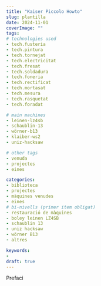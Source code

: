```yaml
---
title: "Kaiser Piccolo Howto"
slug: plantilla
date: 2024-11-01
coverImage: ""
tags:
# technologies used
- tech.fusteria
- tech.pintura
- tech.tornejat
- tech.electricitat
- tech.fresat
- tech.soldadura
- tech.foneria
- tech.rectificat
- tech.mortasat
- tech.mesura
- tech.rasquetat
- tech.foradat

# main machines
- leinen-lz4sb
- schaublin-13
- wörner-b13
- klaiber-ws2
- uniz-hacksaw

# other tags
- venuda
- projectes
- eines

categories:
- biblioteca
- projectes
- màquines venudes
- eines
# bi-nivells (primer item obligat)
- restauració de màquines
- boley leinen LZ4SB
- schaublin 13
- uniz hacksaw
- wörner B13
- altres

keywords:
-
draft: true
---
```


Prefaci

<!--more-->



<!--
{{< figure src="original.jpg" loading="lazy">}}

{{< youtube k38Vl8QqrZE >}}
-->
